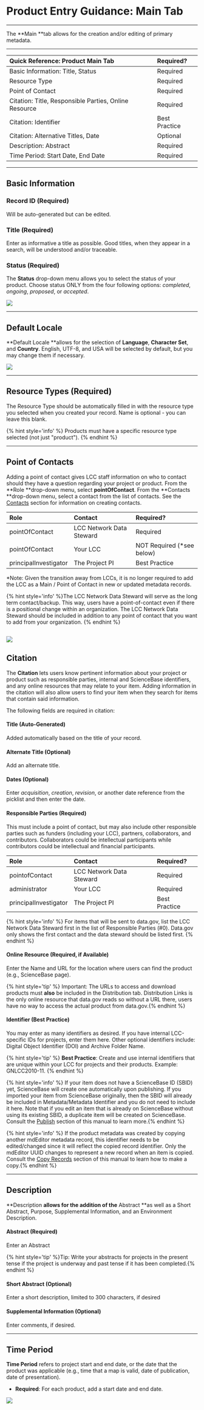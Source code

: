 # Product Entry Guidance: Main Tab

---

The **Main **tab allows for the creation and/or editing of primary metadata.

---

| Quick Reference: Product Main Tab | Required?|
| :--- |:--- |
| Basic Information: Title, Status | Required |
| Resource Type | Required |
| Point of Contact | Required |
| Citation: Title, Responsible Parties, Online Resource | Required |
| Citation: Identifier | Best Practice |
| Citation: Alternative Titles, Date | Optional|
| Description: Abstract | Required |
| Time Period: Start Date, End Date | Required |

---

## Basic Information

### Record ID (Required)
Will be auto-generated but can be edited.

### Title (Required)
Enter as informative a title as possible. Good titles, when they appear in a search, will be understood and/or traceable.

### Status (Required)
The **Status** drop-down menu allows you to select the status of your product. Choose status ONLY from the four following options: _completed_, _ongoing_, _proposed_, or _accepted_.

![](/assets/main_screenshot_updated.png)

---

## Default Locale

**Default Locale **allows for the selection of **Language**, **Character Set**, and **Country**. English, UTF-8, and USA will be selected by default, but you may change them if necessary.

![](/assets/default_locale.png)

---

## Resource Types (Required)

The Resource Type should be automatically filled in with the resource type you selected when you created your record. Name is optional - you can leave this blank.


{% hint style='info' %} Products must have a specific resource type selected (not just "product"). {% endhint %}


---

## Point of Contacts

Adding a point of contact gives LCC staff information on who to contact should they have a question regarding your project or product. From the **Role **drop-down menu, select **pointOfContact**. From the **Contacts **drop-down menu, select a contact from the list of contacts. See the [Contacts](/contacts.md) section for information on creating contacts.

| Role | Contact |Required?|
| :--- | :--- |:--- |
| pointOfContact | LCC Network Data Steward |Required|
| pointOfContact | Your LCC  | NOT Required (*see below) |
| principalInvestigator | The Project PI | Best Practice|

*Note: Given the transition away from LCCs, it is no longer required to add the LCC as a Main / Point of Contact in new or updated metadata records. 



{% hint style='info' %}The LCC Network Data Steward will serve as the long term contact/backup. This way, users have a point-of-contact even if there is a positional change within an organization. The LCC Network Data Steward should be included in addition to any point of contact that you want to add from your organization. {% endhint %}



![](/assets/main_pointsofcontact.PNG)
---

## Citation

The **Citation** lets users know pertinent information about your project or product such as responsible parties, internal and ScienceBase identifiers, and any online resources that may relate to your item. Adding information in the citation will also allow users to find your item when they search for items that contain said information.



The following fields are required in citation:

#### Title \(Auto-Generated\) 
Added automatically based on the title of your record.

#### Alternate Title \(Optional\) 
Add an alternate title.

#### Dates \(Optional\) 
Enter _acquisition_, _creation_, _revision_, or another date reference from the picklist and then enter the date.

#### Responsible Parties \(Required\) 
This must include a point of contact, but may also include other responsible parties such as funders \(including your LCC\), partners, collaborators, and contributors. Collaborators could be intellectual participants while contributors could be intellectual and financial participants.

| Role | Contact | Required? |
| :--- | :--- | :--- |
| pointofContact | LCC Network Data Steward | Required |
| administrator | Your LCC | Required |
| principalInvestigator | The Project PI | Best Practice|


{% hint style='info' %} For items that will be sent to data.gov, list the LCC Network Data Steward first in the list of Responsible Parties (#0). Data.gov only shows the first contact and the data steward should be listed first. {% endhint %}

#### Online Resource \(Required, if Available\) 
Enter the Name and URL for the location where users can find the product (e.g., ScienceBase page). 

{% hint style='tip' %} Important: The URLs to access and download products must **also** be included in the Distribution tab. Distribution Links is the only online resource that data.gov reads so without a URL there, users have no way to access the actual product from data.gov.{% endhint %}

#### Identifier (Best Practice)

You may enter as many identifiers as desired. If you have internal LCC-specific IDs for projects, enter them here. Other optional identifiers include: Digital Object Identifier \(DOI\) and Archive Folder Name.

{% hint style='tip' %} **Best Practice**: Create and use internal identifiers that are unique within your LCC for projects and their products. Example: GNLCC2010-11. {% endhint %}

{% hint style='info' %} If your item does not have a ScienceBase ID (SBID) yet, ScienceBase will create one automatically upon publishing. If you imported your item from ScienceBase originally, then the SBID will already be included in Metadata/Metadata Identifier and you do not need to include it here. Note that if you edit an item that is already on ScienceBase without using its existing SBID, a duplicate item will be created on ScienceBase. Consult the [Publish](/publish.md) section of this manual to learn more.{% endhint %}
  
{% hint style='info' %} If the product metadata was created by copying another mdEditor metadata record, this identifier needs to be edited/changed since it will reflect the copied record identifier. Only the mdEditor UUID changes to represent a new record when an item is copied. Consult the [Copy Records](/data-management/copy-records.md) section of this manual to learn how to make a copy.{% endhint %}


---

## Description

**Description **allows for the addition of the** Abstract **as well as a Short Abstract, Purpose, Supplemental Information, and an Environment Description.

#### Abstract \(Required\) 
Enter an Abstract

  {% hint style='tip' %}Tip: Write your abstracts for projects in the present tense if   the project is underway and past tense if it has been completed.{% endhint %}
  

#### Short Abstract \(Optional\) 
Enter a short description, limited to 300 characters, if desired

#### Supplemental Information \(Optional\) 
Enter comments, if desired. 


---

## Time Period

**Time Period** refers to project start and end date, or the date that the product was applicable \(e.g., time that a map is valid, date of publication, date of presentation\).

* **Required**: For each product, add a start date and end date.

![](/assets/main-time-period.PNG)










